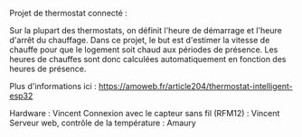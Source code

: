 Projet de thermostat connecté :

Sur la plupart des thermostats, on définit l'heure de démarrage et l'heure d'arrêt du chauffage.
Dans ce projet, le but est d'estimer la vitesse de chauffe pour que le logement soit chaud aux périodes de présence. Les heures de chauffes sont donc calculées automatiquement en fonction des heures de présence.

Plus d'informations ici : https://amoweb.fr/article204/thermostat-intelligent-esp32

Hardware : Vincent
Connexion avec le capteur sans fil (RFM12) : Vincent
Serveur web, contrôle de la température : Amaury

